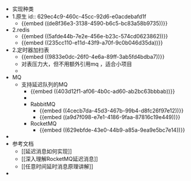 - 实现种类
- 1.原生
  id:: 629ec4c9-460c-45cc-92d6-e0acdebafd1f
	- {{embed ((de8f36e3-3138-4590-b6c5-bc83a58b9735))}}
- 2.redis
	- {{embed ((5afde44b-7e2e-456e-b23c-574cd0623862))}}
	- {{embed ((235cc110-e11d-43f9-a70f-9c0b046d35da))}}
- 2.定时器加扫表
	- {{embed ((9833e0dc-26f0-4e6a-89ff-3ab5fd4bdba7))}}
	- 对表压力大，但不用额外引用mq ，适合小项目
	-
- MQ
	- 支持延迟队列的MQ
		- {{embed ((403d12f1-af06-4b0c-ad60-ab2bc63bbbab))}}
		-
		- RabbitMQ
			- {{embed ((4cecb7da-45d3-467b-99b4-d8fc26f97e12))}}
			- {{embed ((a9d7f098-e7e1-4186-9faa-87816c19e449))}}
		- RocketMQ
			- {{embed ((629ebfde-43e0-44b9-a85a-9ea9e5bc7e14))}}
-
- 参考文档
	- [[延迟消息如何实现]]
	- [[深入理解RocketMQ延迟消息]]
	- [[任意时间延时消息原理讲解]]
-